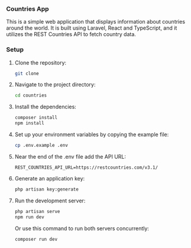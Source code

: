 ### Countries App

This is a simple web application that displays information about countries around the world. It is built using Laravel, React and TypeScript, and it utilizes the REST Countries API to fetch country data.

### Setup

1. Clone the repository:
    ```bash
    git clone
    ```
2. Navigate to the project directory:
    ```bash
    cd countries
    ```
3. Install the dependencies:

    ```bash
    composer install
    npm install
    ```

4. Set up your environment variables by copying the example file:

    ```bash
    cp .env.example .env

    ```

5. Near the end of the .env file add the API URL:

    ```
    REST_COUNTRIES_API_URL=https://restcountries.com/v3.1/
    ```

6. Generate an application key:

    ```bash
    php artisan key:generate
    ```

7. Run the development server:
    ```bash
    php artisan serve
    npm run dev
    ```
    Or use this command to run both servers concurrently:
    ```bash
    composer run dev
    ```
